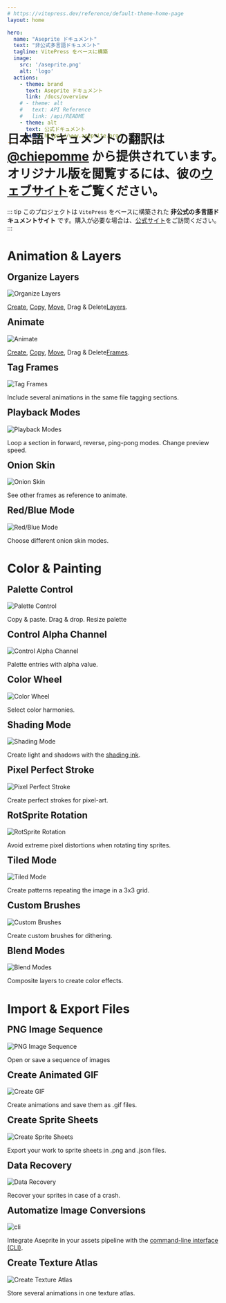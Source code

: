 ```yaml
---
# https://vitepress.dev/reference/default-theme-home-page
layout: home

hero:
  name: "Aseprite ドキュメント"
  text: "非公式多言語ドキュメント"
  tagline: VitePress をベースに構築
  image: 
    src: '/aseprite.png'
    alt: 'logo'
  actions:
    - theme: brand
      text: Aseprite ドキュメント
      link: /docs/overview
    # - theme: alt
    #   text: API Reference
    #   link: /api/README
    - theme: alt
      text: 公式ドキュメント
      link: https://www.aseprite.org/
---
```

<script setup lang="ts">
import { useData } from 'vitepress'
</script>
<h1 style='margin-top: -50px;'>日本語ドキュメントの翻訳は <a href='https://github.com/chiepomme'>@chiepomme</a> から提供されています。オリジナル版を閲覧するには、彼の<a href='https://chiepomme.github.io/aseprite-docs-jp/'>ウェブサイト</a>をご覧ください。</h1>

::: tip
このプロジェクトは `VitePress` をベースに構築された **非公式の多言語ドキュメントサイト** です。購入が必要な場合は、<a href='https://www.aseprite.org/'>公式サイト</a>をご訪問ください。
:::
<div>
    <h1 :class='$style.features'>Animation & Layers</h1>
    <div :class='$style.grid'>
        <div :class='$style.card'>
            <h2 style='margin-top: 0; border: none;'>Organize Layers</h2>
            <img src='/layers.gif' alt='Organize Layers' :class='$style.cardImg'/>
            <p><a href='/jp/docs/new-layer'>Create</a>, 
                <a href='/jp/docs/copy-layers'>Copy</a>, 
                <a href='/jp/docs/move-layers'>Move</a>, Drag & Delete<a href='/jp/docs/layers'>Layers</a>.
            </p>
        </div>
        <div :class='$style.card'>
            <h2 style='margin-top: 0; border: none;'>Animate</h2>
            <img src='/frames.gif' alt='Animate' :class='$style.cardImg'/>
            <p>
                <a href='/jp/docs/new-frame'>Create</a>, 
                <a href='/jp/docs/copy-frames'>Copy</a>, 
                <a href='/jp/docs/move-frames'>Move</a>, Drag & Delete<a href='/jp/docs/animation'>Frames</a>.
            </p>
        </div>
        <div :class='$style.card'>
            <h2 style='margin-top: 0; border: none;'>Tag Frames</h2>
            <img src='/tag-frames.gif' alt='Tag Frames' :class='$style.cardImg'/>
            <p>Include several animations in the same file tagging sections.</p>
        </div>
        <div :class='$style.card'>
            <h2 style='margin-top: 0; border: none;'>Playback Modes</h2>
            <img src='/playback-modes.gif' alt='Playback Modes' :class='$style.cardImg'/>
            <p>Loop a section in forward, reverse, ping-pong modes. Change preview speed.</p>
        </div>
        <div :class='$style.card'>
            <h2 style='margin-top: 0; border: none;'>Onion Skin</h2>
            <img src='/onion-skin.gif' alt='Onion Skin' :class='$style.cardImg'/>
            <p>See other frames as reference to animate.</p>
        </div>
        <div :class='$style.card'>
            <h2 style='margin-top: 0; border: none;'>Red/Blue Mode</h2>
            <img src='/red-blue.gif' alt='Red/Blue Mode' :class='$style.cardImg'/>
            <p>Choose different onion skin modes.</p>
        </div>
    </div>
    <h1 :class='$style.features'>Color & Painting</h1>
    <div :class='$style.grid'>
        <div :class='$style.card'>
            <h2 style='margin-top: 0; border: none;'>Palette Control</h2>
            <img src='/palette-control.gif' alt='Palette Control' :class='$style.cardImg'/>
            <p>Copy & paste. Drag & drop. Resize palette
            </p>
        </div>
        <div :class='$style.card'>
            <h2 style='margin-top: 0; border: none;'>Control Alpha Channel</h2>
            <img src='/control-alpha.gif' alt='Control Alpha Channel' :class='$style.cardImg'/>
            <p>
                Palette entries with alpha value.
            </p>
        </div>
        <div :class='$style.card'>
            <h2 style='margin-top: 0; border: none;'>Color Wheel</h2>
            <img src='/color-wheel.gif' alt='Color Wheel' :class='$style.cardImg'/>
            <p>Select color harmonies.</p>
        </div>
        <div :class='$style.card'>
            <h2 style='margin-top: 0; border: none;'>Shading Mode</h2>
            <img src='/shading-mode.gif' alt='Shading Mode' :class='$style.cardImg'/>
            <p>Create light and shadows with the <a href='/jp/docs/shading'>shading ink</a>.</p>
        </div>
        <div :class='$style.card'>
            <h2 style='margin-top: 0; border: none;'>Pixel Perfect Stroke</h2>
            <img src='/pixel-perfect.gif' alt='Pixel Perfect Stroke' :class='$style.cardImg'/>
            <p>Create perfect strokes for pixel-art.</p>
        </div>
        <div :class='$style.card'>
            <h2 style='margin-top: 0; border: none;'>RotSprite Rotation</h2>
            <img src='/rotsprite.gif' alt='RotSprite Rotation' :class='$style.cardImg'/>
            <p>Avoid extreme pixel distortions when rotating tiny sprites.</p>
        </div>
        <div :class='$style.card'>
            <h2 style='margin-top: 0; border: none;'>Tiled Mode</h2>
            <img src='/tiled-mode.gif' alt='Tiled Mode' :class='$style.cardImg'/>
            <p>Create patterns repeating the image in a 3x3 grid.</p>
        </div>
        <div :class='$style.card'>
            <h2 style='margin-top: 0; border: none;'>Custom Brushes</h2>
            <img src='/custom-brush.gif' alt='Custom Brushes' :class='$style.cardImg'/>
            <p>Create custom brushes for dithering.</p>
        </div>
        <div :class='$style.card'>
            <h2 style='margin-top: 0; border: none;'>Blend Modes</h2>
            <img src='/blend-modes.gif' alt='Blend Modes' :class='$style.cardImg'/>
            <p>Composite layers to create color effects.</p>
        </div>
    </div>
    <h1 :class='$style.features'>Import & Export Files</h1>
    <div :class='$style.grid'>
        <div :class='$style.card'>
            <h2 style='margin-top: 0; border: none;'>PNG Image Sequence</h2>
            <img src='/open-sequence.gif' alt='PNG Image Sequence' :class='$style.cardImg'/>
            <p>Open or save a sequence of images
            </p>
        </div>
        <div :class='$style.card'>
            <h2 style='margin-top: 0; border: none;'>Create Animated GIF</h2>
            <img src='/create-gif.gif' alt='Create GIF' :class='$style.cardImg'/>
            <p>
                Create animations and save them as .gif files.
            </p>
        </div>
        <div :class='$style.card'>
            <h2 style='margin-top: 0; border: none;'>Create Sprite Sheets</h2>
            <img src='/sprite-sheet.gif' alt='Create Sprite Sheets' :class='$style.cardImg'/>
            <p>Export your work to sprite sheets in .png and .json files.</p>
        </div>
        <div :class='$style.card'>
            <h2 style='margin-top: 0; border: none;'>Data Recovery</h2>
            <img src='/data-recovery.gif' alt='Data Recovery' :class='$style.cardImg'/>
            <p>Recover your sprites in case of a crash.</p>
        </div>
        <div :class='$style.card'>
            <h2 style='margin-top: 0; border: none;'>Automatize Image Conversions</h2>
            <img src='/cli.gif' alt='cli' :class='$style.cardImg'/>
            <p>Integrate Aseprite in your assets pipeline with the <a href='/jp/docs/cli'>command-line interface (CLI)</a>.</p>
        </div>
        <div :class='$style.card'>
            <h2 style='margin-top: 0; border: none;'>Create Texture Atlas</h2>
            <img src='/atlas.gif' alt='Create Texture Atlas' :class='$style.cardImg'/>
            <p>Store several animations in one texture atlas.</p>
        </div>
    </div>
</div>

<style module>
.features {
    font-size: 24px;
    width: 100%;
    display: block;
    padding-top: 16px;
    padding-bottom: 16px;
    color: #ffffff;
    text-align: center;
    background-color: #7d929e;
    margin-top: 16px;
    margin-bottom: 0px;
    border-radius: 8px;
}

.grid {
    display: grid;
    grid-template-columns: repeat(auto-fill, minmax(calc((100% - 32px) / 3), 1fr));
    gap: 16px;
    width: 100%;
    margin-top: 32px;
}

@media (max-width: 768px) {
  .grid {
    grid-template-columns: repeat(2, 1fr);
  }
}

@media (max-width: 480px) {
  .grid {
    grid-template-columns: 1fr;
  }
}

.card {
  background: #fff;
  border-radius: 8px;
  box-shadow: 0 2px 8px rgba(0,0,0,0.1);
  text-align: center;
  justify-content: center;
  align-items: center;
  transition: all 1s cubic-bezier(0.25, 0.1, 0.25, 1); 
}

.card:hover {
  transform: translateY(-5px); 
  box-shadow: 0 5px 15px rgba(0,0,0,0.2); 
}

.cardImg {
    display: block;
    margin: 0 auto;
}
</style>
